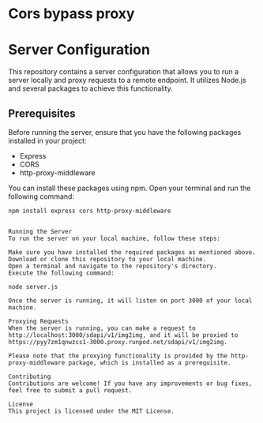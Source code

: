 # Cors bypass proxy
# Server Configuration

This repository contains a server configuration that allows you to run a server locally and proxy requests to a remote endpoint. It utilizes Node.js and several packages to achieve this functionality.

## Prerequisites

Before running the server, ensure that you have the following packages installed in your project:

- Express
- CORS
- http-proxy-middleware

You can install these packages using npm. Open your terminal and run the following command:

```shell
npm install express cors http-proxy-middleware


Running the Server
To run the server on your local machine, follow these steps:

Make sure you have installed the required packages as mentioned above.
Download or clone this repository to your local machine.
Open a terminal and navigate to the repository's directory.
Execute the following command:

node server.js

Once the server is running, it will listen on port 3000 of your local machine.

Proxying Requests
When the server is running, you can make a request to http://localhost:3000/sdapi/v1/img2img, and it will be proxied to https://pyy7zm1qnwzcs1-3000.proxy.runpod.net/sdapi/v1/img2img.

Please note that the proxying functionality is provided by the http-proxy-middleware package, which is installed as a prerequisite.

Contributing
Contributions are welcome! If you have any improvements or bug fixes, feel free to submit a pull request.

License
This project is licensed under the MIT License.



